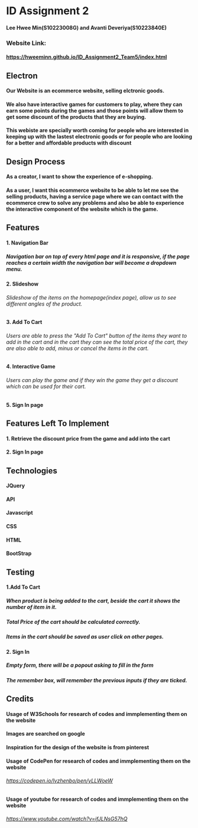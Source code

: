 # ID Assignment 2
#### Lee Hwee Min(S10223008G) and Avanti Deveriya(S10223840E)
### Website Link:
#### https://hweeminn.github.io/ID_Assignment2_Team5/index.html


## Electron
#### Our Website is an ecommerce website, selling elctronic goods.
#### We also have interactive games for customers to play, where they can earn some points during the games and those points will allow them to get some discount of the products that they are buying. 

#### This webiste are specially worth coming for people who are interested in keeping up with the lastest electronic goods or for people who are looking for a better and affordable products with discount

## Design Process
#### As a creator, I want to show the experience of e-shopping.
#### As a user, I want this ecommerce website to be able to let me see the selling products, having a service page where we can contact with the ecommerce crew to solve any problems and also be able to experience the interactive component of the website which is the game.

## Features
#### 1. Navigation Bar
##### Navigation bar on top of every html page and it is responsive, if the page reaches a certain width the navigation bar will become a dropdown menu.
#### 2. Slideshow 
###### Slideshow of the items on the homepage(index page), allow us to see different angles of the product. 
#### 3. Add To Cart
###### Users are able to press the "Add To Cart" button of the items they want to add in the cart and in the cart they can see the total price of the cart, they are also able to add, minus or cancel the items in the cart.
#### 4. Interactive Game 
###### Users can play the game and if they win the game they get a discount which can be used for their cart.
#### 5. Sign In page

## Features Left To Implement
#### 1. Retrieve the discount price from the game and add into the cart
#### 2. Sign In page 


## Technologies
#### JQuery
#### API
#### Javascript
#### CSS
#### HTML
#### BootStrap

## Testing
#### 1.Add To Cart
##### When product is being added to the cart, beside the cart it shows the number of item in it.
##### Total Price of the cart should be calculated correctly.
##### Items in the cart should be saved as user click on other pages.
#### 2. Sign In
##### Empty form, there will be a popout asking to fill in the form
##### The remember box, will remember the previous inputs if they are ticked.

## Credits
#### Usage of W3Schools for research of codes and immplementing them on the website
#### Images are searched on google
#### Inspiration for the design of the website is from pinterest
#### Usage of CodePen for research of codes and immplementing them on the website
###### https://codepen.io/lvzhenbo/pen/yLLWoeW
#### Usage of youtube for research of codes and immplementing them on the website
###### https://www.youtube.com/watch?v=ifJLNsG57hQ
